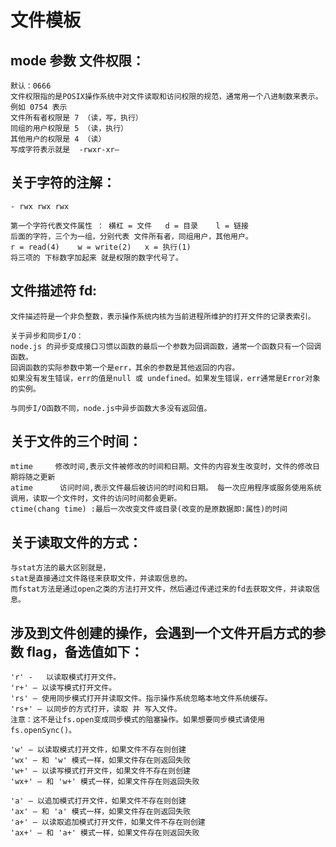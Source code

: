 # 文件模板

## mode 参数 文件权限：
    默认：0666
    文件权限指的是POSIX操作系统中对文件读取和访问权限的规范，通常用一个八进制数来表示。
    例如 0754 表示
    文件所有者权限是 7 （读，写，执行）
    同组的用户权限是 5 （读，执行）
    其他用户的权限是 4 （读）
    写成字符表示就是  -rwxr-xr–

## 关于字符的注解：
    - rwx rwx rwx

    第一个字符代表文件属性 ： 横杠 = 文件   d = 目录    l = 链接
    后面的字符，三个为一组，分别代表 文件所有者，同组用户，其他用户。
    r = read(4)    w = write(2)   x = 执行(1)
    将三项的 下标数字加起来 就是权限的数字代号了。

## 文件描述符 fd:
    文件描述符是一个非负整数，表示操作系统内核为当前进程所维护的打开文件的记录表索引。

    关于异步和同步I/O：
    node.js 的异步变成接口习惯以函数的最后一个参数为回调函数，通常一个函数只有一个回调函数。
    回调函数的实际参数中第一个是err，其余的参数是其他返回的内容。
    如果没有发生错误，err的值是null 或 undefined。如果发生错误，err通常是Error对象的实例。

    与同步I/O函数不同，node.js中异步函数大多没有返回值。

## 关于文件的三个时间：
    mtime     修改时间,表示文件被修改的时间和日期。文件的内容发生改变时，文件的修改日期将随之更新
    atime      访问时间,表示文件最后被访问的时间和日期。 每一次应用程序或服务使用系统调用，读取一个文件时，文件的访问时间都会更新。
    ctime(chang time) :最后一次改变文件或目录(改变的是原数据即:属性)的时间

## 关于读取文件的方式：
    与stat方法的最大区别就是，
    stat是直接通过文件路径来获取文件，并读取信息的。
    而fstat方法是通过open之类的方法打开文件，然后通过传递过来的fd去获取文件，并读取信息。

## 涉及到文件创建的操作，会遇到一个文件开启方式的参数 flag，备选值如下：
    'r' -   以读取模式打开文件。
    'r+' – 以读写模式打开文件。
    'rs' – 使用同步模式打开并读取文件。指示操作系统忽略本地文件系统缓存。
    'rs+' – 以同步的方式打开，读取 并 写入文件。
    注意：这不是让fs.open变成同步模式的阻塞操作。如果想要同步模式请使用fs.openSync()。

    'w' – 以读取模式打开文件，如果文件不存在则创建
    'wx' – 和 'w' 模式一样，如果文件存在则返回失败
    'w+' – 以读写模式打开文件，如果文件不存在则创建
    'wx+' – 和 'w+' 模式一样，如果文件存在则返回失败

    'a' – 以追加模式打开文件，如果文件不存在则创建
    'ax' – 和 'a' 模式一样，如果文件存在则返回失败
    'a+' – 以读取追加模式打开文件，如果文件不存在则创建
    'ax+' – 和 'a+' 模式一样，如果文件存在则返回失败